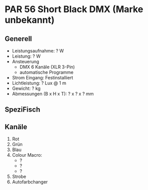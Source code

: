 # PAR 56 Short Black DMX (Marke unbekannt)

## Generell

- Leistungsaufnahme: ? W
- Leistung: ? W
- Ansteuerung
  - DMX 6 Kanäle (XLR 3-Pin)
  - automatische Programme
- Strom Eingang: Festinstalliert
- Lichtleistung: ? Lux @ 1 m
- Gewicht: ? kg
- Abmessungen (B x H x T): ? x ? x ? mm

## SpeziFisch

## Kanäle

1. Rot
2. Grün
3. Blau
4. Colour Macro:
   - ?
   - ?
   - ?
5. Strobe
6. Autofarbchanger
